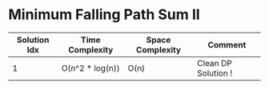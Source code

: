 # Minimum Falling Path Sum II

| Solution Idx | Time Complexity  | Space Complexity | Comment             |
| ------------ | ---------------- | ---------------- | ------------------- |
| 1            | O(n^2 \* log(n)) | O(n)             | Clean DP Solution ! |
